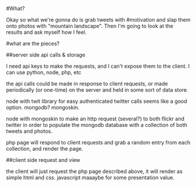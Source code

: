 #What?

Okay so what we're gonna do is grab tweets with #motivation and slap them onto photos with "mountain landscape".  Then I'm going to look at the results and ask myself how I feel.

#what are the pieces? 

##server side api calls & storage

I need api keys to make the requests, and I can't expose them to the client. I can use python, node, php, etc

the api calls could be made in response to client requests, or made periodically (or one-time) on the server and held in some sort of data store.

node with twit library for easy authenticated twitter calls seems like a good option.
mongodb? mongoskin.

node with mongoskin to make an http request (several?) to both flickr and twitter in order to populate the mongodb database with a collection of both tweets and photos.

php page will respond to client requests and grab a random entry from each collection, and render the page.


##client side request and view

the client will just request the php page described above, it will render as simple html and css.  javascript maaaybe for some presentation value.
  
